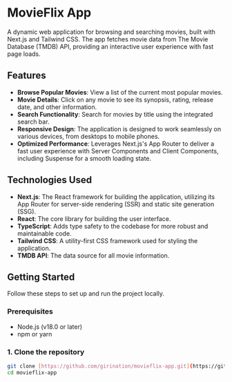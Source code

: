 # MovieFlix App

A dynamic web application for browsing and searching movies, built with Next.js and Tailwind CSS. The app fetches movie data from The Movie Database (TMDB) API, providing an interactive user experience with fast page loads.

## Features

- **Browse Popular Movies**: View a list of the current most popular movies.
- **Movie Details**: Click on any movie to see its synopsis, rating, release date, and other information.
- **Search Functionality**: Search for movies by title using the integrated search bar.
- **Responsive Design**: The application is designed to work seamlessly on various devices, from desktops to mobile phones.
- **Optimized Performance**: Leverages Next.js's App Router to deliver a fast user experience with Server Components and Client Components, including Suspense for a smooth loading state.

## Technologies Used

- **Next.js**: The React framework for building the application, utilizing its App Router for server-side rendering (SSR) and static site generation (SSG).
- **React**: The core library for building the user interface.
- **TypeScript**: Adds type safety to the codebase for more robust and maintainable code.
- **Tailwind CSS**: A utility-first CSS framework used for styling the application.
- **TMDB API**: The data source for all movie information.

## Getting Started

Follow these steps to set up and run the project locally.

### Prerequisites

- Node.js (v18.0 or later)
- npm or yarn

### 1. Clone the repository

```bash
git clone [https://github.com/girination/movieflix-app.git](https://github.com/girination/movieflix-app.git)
cd movieflix-app
